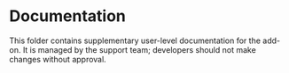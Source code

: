 # Documentation

This folder contains supplementary user-level documentation for the add-on. It is managed by the support team; developers should not make changes without approval.
